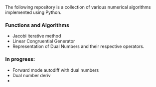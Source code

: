 The following repository is a collection of various numerical algorithms implemented using Python.
### Functions and Algorithms 
- Jacobi iterative method
- Linear Congruential Generator
- Representation of Dual Numbers and their respective operators.
### In progress:
- Forward mode autodiff with dual numbers
- Dual number deriv
- 
